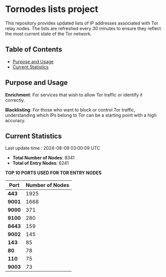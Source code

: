 # Tornodes lists project

This repository provides updated lists of IP addresses associated with Tor relay nodes. The lists are refreshed every 30 minutes to ensure they reflect the most current state of the Tor network.

## Table of Contents

- [Purpose and Usage](#purpose-and-usage)
- [Current Statistics](#current-statistics)


## Purpose and Usage

**Enrichment**: For services that wish to allow Tor traffic or identify it correctly.

**Blacklisting**: For those who want to block or control Tor traffic, understanding which IPs belong to Tor can be a starting point with a high accuracy.

## Current Statistics

Last update time : 2024-08-09 03:00:09 UTC

- **Total Number of Nodes**: 8341
- **Total of Entry Nodes**: 6241

**TOP 10 PORTS USED FOR TOR ENTRY NODES**

| **Port** | **Number of Nodes** |
|------|-----------------|
| **443**   | 1925  |
| **9001**   | 1668  |
| **9000**   | 371  |
| **9100**   | 280  |
| **8443**   | 159  |
| **9002**   | 145  |
| **143**   | 85  |
| **80**   | 78  |
| **110**   | 75  |
| **9003**   | 73  |

